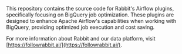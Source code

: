 This repository contains the source code for Rabbit's Airflow plugins, specifically focusing on BigQuery job optimization. These plugins are designed to enhance Apache Airflow's capabilities when working with BigQuery, providing optimized job execution and cost saving.

For more information about Rabbit and our data platform, visit [https://followrabbit.ai/](https://followrabbit.ai/).